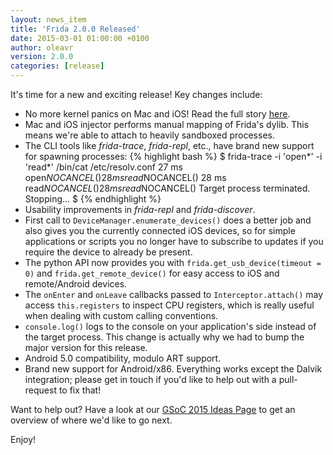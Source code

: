 ```yaml
---
layout: news_item
title: 'Frida 2.0.0 Released'
date: 2015-03-01 01:00:00 +0100
author: oleavr
version: 2.0.0
categories: [release]
---
```


It's time for a new and exciting release! Key changes include:

- No more kernel panics on Mac and iOS! Read the full story
  [here](https://medium.com/@oleavr/diy-kernel-panic-os-x-and-ios-in-10-loc-c250d9649159).
- Mac and iOS injector performs manual mapping of Frida's dylib. This means
  we're able to attach to heavily sandboxed processes.
- The CLI tools like *frida-trace*, *frida-repl*, etc., have brand new support
  for spawning processes:
{% highlight bash %}
$ frida-trace -i 'open*' -i 'read*' /bin/cat /etc/resolv.conf
    27 ms	open$NOCANCEL()
    28 ms	read$NOCANCEL()
    28 ms	read$NOCANCEL()
    28 ms	read$NOCANCEL()
Target process terminated.
Stopping...
$
{% endhighlight %}
- Usability improvements in *frida-repl* and *frida-discover*.
- First call to `DeviceManager.enumerate_devices()` does a better job and
  also gives you the currently connected iOS devices, so for simple applications
  or scripts you no longer have to subscribe to updates if you require the
  device to already be present.
- The python API now provides you with `frida.get_usb_device(timeout = 0)` and
  `frida.get_remote_device()` for easy access to iOS and remote/Android
  devices.
- The `onEnter` and `onLeave` callbacks passed to `Interceptor.attach()` may
  access `this.registers` to inspect CPU registers, which is really useful
  when dealing with custom calling conventions.
- `console.log()` logs to the console on your application's side instead of
  the target process. This change is actually why we had to bump the major
  version for this release.
- Android 5.0 compatibility, modulo ART support.
- Brand new support for Android/x86. Everything works except the Dalvik
  integration; please get in touch if you'd like to help out with a pull-request
  to fix that!

Want to help out? Have a look at our [GSoC 2015 Ideas Page](http://www.frida.re/docs/gsoc-ideas-2015/)
to get an overview of where we'd like to go next.

Enjoy!
